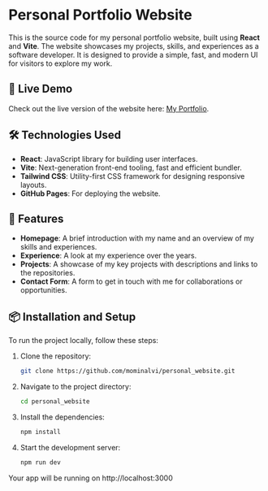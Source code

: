 # Personal Portfolio Website

This is the source code for my personal portfolio website, built using **React** and **Vite**. The website showcases my projects, skills, and experiences as a software developer. It is designed to provide a simple, fast, and modern UI for visitors to explore my work.

## 🚀 Live Demo

Check out the live version of the website here: [My Portfolio](https://mominalvi.github.io/personal_website/).

## 🛠️ Technologies Used

- **React**: JavaScript library for building user interfaces.
- **Vite**: Next-generation front-end tooling, fast and efficient bundler.
- **Tailwind CSS**: Utility-first CSS framework for designing responsive layouts.
- **GitHub Pages**: For deploying the website.

## 📂 Features

- **Homepage**: A brief introduction with my name and an overview of my skills and experiences.
- **Experience**: A look at my experience over the years.
- **Projects**: A showcase of my key projects with descriptions and links to the repositories.
- **Contact Form**: A form to get in touch with me for collaborations or opportunities.

## 📦 Installation and Setup

To run the project locally, follow these steps:

1. Clone the repository:
   ```bash
   git clone https://github.com/mominalvi/personal_website.git
   
2. Navigate to the project directory:
   ```bash
   cd personal_website

3. Install the dependencies:
   ```bash
   npm install

4. Start the development server:
   ```bash
   npm run dev

Your app will be running on http://localhost:3000
